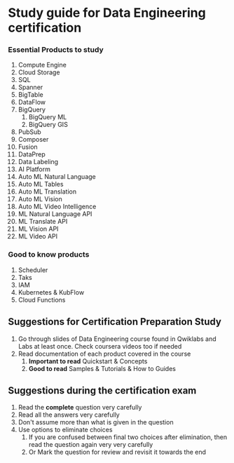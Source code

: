 # Study guide for Data Engineering certification
### Essential Products to study
1. Compute Engine
1. Cloud Storage
1. SQL
1. Spanner
1. BigTable
1. DataFlow
1. BigQuery
    1. BigQuery ML
    1. BigQuery GIS
1. PubSub
1. Composer
1. Fusion
1. DataPrep
1. Data Labeling
1. AI Platform
1. Auto ML Natural Language
1. Auto ML Tables
1. Auto ML Translation
1. Auto ML Vision
1. Auto ML Video Intelligence
1. ML Natural Language API
1. ML Translate API
1. ML Vision API
1. ML Video API

### Good to know products
1. Scheduler
1. Taks
1. IAM
1. Kubernetes & KubFlow
1. Cloud Functions



## Suggestions for Certification Preparation Study
1. Go through slides of Data Engineering course found in Qwiklabs and Labs at least once. Check coursera videos too if needed
2. Read documentation of each product covered in the course
    1. **Important to read** Quickstart & Concepts
    2. **Good to read** Samples & Tutorials & How to Guides

## Suggestions during the certification exam
1. Read the **complete** question very carefully
2. Read all the answers very carefully
3. Don't assume more than what is given in the question
4. Use options to eliminate choices
    1. If you are confused between final two choices after elimination, then read the question again very very carefully
    2. Or Mark the question for review and revisit it towards the end